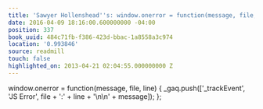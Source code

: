 ```yaml
---
title: 'Sawyer Hollenshead''s: window.onerror = function(message, file, line) { _gaq.push([…'
date: 2016-04-09 18:16:00.600000000 -04:00
position: 337
book_uuid: 484c71fb-f386-423d-bbac-1a8558a3c974
location: '0.993846'
source: readmill
touch: false
highlighted_on: 2013-04-21 02:04:55.000000000 Z
---
```


window.onerror = function(message, file, line) { _gaq.push(['_trackEvent', 'JS Error', file + ':' + line + '\n\n' + message]); };